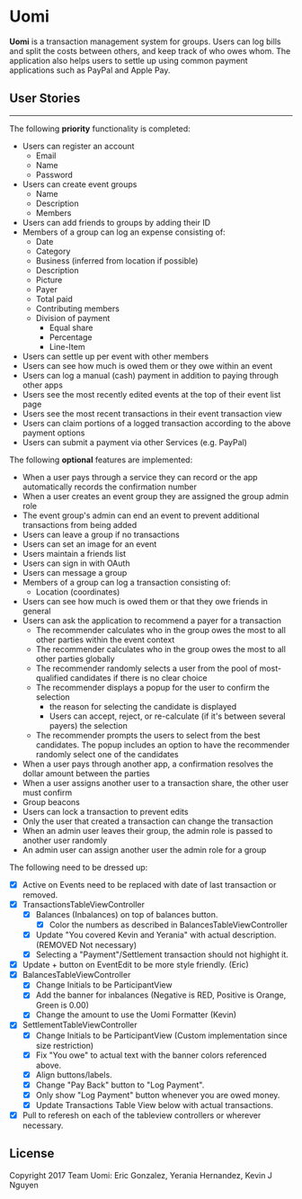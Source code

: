 # Uomi

**Uomi** is a transaction management system for groups. 
Users can log bills and split the costs between others, 
and keep track of who owes whom. The application also 
helps users to settle up using common payment 
applications such as PayPal and Apple Pay.

## User Stories
--------------------

The following **priority** functionality is completed:

- Users can register an account
  - Email
  - Name
  - Password
- Users can create event groups
  - Name
  - Description
  - Members
- Users can add friends to groups by adding their ID
- Members of a group can log an expense consisting of:
  - Date
  - Category
  - Business (inferred from location if possible)
  - Description
  - Picture
  - Payer
  - Total paid
  - Contributing members
  - Division of payment
    - Equal share
    - Percentage
    - Line-Item
- Users can settle up per event with other members
- Users can see how much is owed them or they owe within an event
- Users can log a manual (cash) payment in addition to paying through other apps
- Users see the most recently edited events at the top of their event list page
- Users see the most recent transactions in their event transaction view
- Users can claim portions of a logged transaction according to the above payment options
- Users can submit a payment via other Services (e.g. PayPal)
  

The following **optional** features are implemented:
- When a user pays through a service they can record or the app automatically records the confirmation number
- When a user creates an event group they are assigned the group admin role
- The event group's admin can end an event to prevent additional transactions from being added
- Users can leave a group if no transactions
- Users can set an image for an event
- Users maintain a friends list
- Users can sign in with OAuth
- Users can message a group
- Members of a group can log a transaction consisting of:
  - Location (coordinates)
- Users can see how much is owed them or that they owe friends in general
- Users can ask the application to recommend a payer for a transaction
  - The recommender calculates who in the group owes the most to all other parties within the event context
  - The recommender calculates who in the group owes the most to all other parties globally
  - The recommender randomly selects a user from the pool of most-qualified candidates if there is no clear choice
  - The recommender displays a popup for the user to confirm the selection
    - the reason for selecting the candidate is displayed
    - Users can accept, reject, or re-calculate (if it's between several payers) the selection
  - The recommender prompts the users to select from the best candidates. The popup includes an option to have the recommender randomly select one of the candidates
- When a user pays through another app, a confirmation resolves the dollar amount between the parties
- When a user assigns another user to a transaction share, the other user must confirm
- Group beacons
- Users can lock a transaction to prevent edits
- Only the user that created a transaction can change the transaction
- When an admin user leaves their group, the admin role is passed to another user randomly
- An admin user can assign another user the admin role for a group


The following need to be dressed up:
- [x] Active on Events need to be replaced with date of last transaction or removed.
- [x] TransactionsTableViewController
  - [x] Balances (Inbalances) on top of balances button.
    -[x] Color the numbers as described in BalancesTableViewController
  - [x] Update "You covered Kevin and Yerania" with actual description. (REMOVED Not necessary)
  - [x] Selecting a "Payment"/Settlement transaction should not highight it.
- [x] Update + button on EventEdit to be more style friendly. (Eric)
- [x] BalancesTableViewController
  - [x] Change Initials to be ParticipantView
  - [x] Add the banner for inbalances (Negative is RED, Positive is Orange, Green is 0.00)
  - [x] Change the amount to use the Uomi Formatter (Kevin)
- [x] SettlementTableViewController
  - [x] Change Initials to be ParticipantView (Custom implementation since size restriction)
  - [x] Fix "You owe" to actual text with the banner colors referenced above.
  - [x] Align buttons/labels.
  - [x] Change "Pay Back" button to "Log Payment".
  - [x] Only show "Log Payment" button whenever you are owed money.
  - [x] Update Transactions Table View below with actual transactions.
- [x] Pull to referesh on each of the tableview controllers or wherever necessary.

## License

Copyright 2017 Team Uomi: Eric Gonzalez, Yerania Hernandez, Kevin J Nguyen



